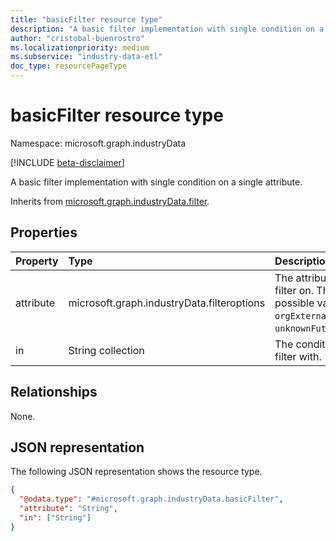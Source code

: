 ```yaml
---
title: "basicFilter resource type"
description: "A basic filter implementation with single condition on a single attribute"
author: "cristobal-buenrostro"
ms.localizationpriority: medium
ms.subservice: "industry-data-etl"
doc_type: resourcePageType
---
```


# basicFilter resource type

Namespace: microsoft.graph.industryData

[!INCLUDE [beta-disclaimer](../../includes/beta-disclaimer.md)]

A basic filter implementation with single condition on a single attribute.

Inherits from [microsoft.graph.industryData.filter](../resources/industrydata-filter.md).

## Properties

| Property  | Type                                       | Description                                                                                 |
| :-------- | :----------------------------------------- | :------------------------------------------------------------------------------------------ |
| attribute | microsoft.graph.industryData.filteroptions | The attribute to filter on. The possible values are: `orgExternalId`, `unknownFutureValue`. |
| in        | String collection                          | The condition to filter with.                                                                |

## Relationships

None.

## JSON representation

The following JSON representation shows the resource type.

<!-- {
  "blockType": "resource",
  "@odata.type": "microsoft.graph.industryData.basicFilter"
}
-->

```json
{
  "@odata.type": "#microsoft.graph.industryData.basicFilter",
  "attribute": "String",
  "in": ["String"]
}
```
